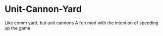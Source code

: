 # Unit-Cannon-Yard
Like comm yard, but unit cannons
A fun mod with the intention of speeding up the game
